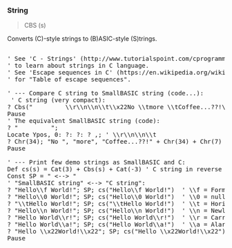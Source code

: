 ### String

> CBS (s)

Converts (C)-style strings to (B)ASIC-style (S)trings.

<pre>

' See 'C - Strings' (http://www.tutorialspoint.com/cprogramming/c_strings.htm)
' to learn about strings in C language.
' See 'Escape sequences in C' (https://en.wikipedia.org/wiki/Escape_sequences_in_C)
' for "Table of escape sequences".

' --- Compare C string to SmallBASIC string (code...):
 ' C string (very compact):
? Cbs("         \\r\\n\\n\\t\\x22No \\tmore \\tCoffee...??!\\x22\\a")
Pause
' The equivalent SmallBASIC string (code): 
? "         ";
Locate Ypos, 0: ?: ?: ? ,; ' \\r\\n\\n\\t
? Chr(34); "No ", "more", "Coffee...??!" + Chr(34) + Chr(7) ' \\x22No \\tmore \\tCoffee...??!\\x22\\a"
Pause

' --- Print few demo strings as SmallBASIC and C: 
Def cs(s) = Cat(3) + Cbs(s) + Cat(-3) ' C string in reverse color
Const SP = " <--> "
' "SmallBASIC string" <--> "C string":
? "Hello\\f World!"; SP; cs("Hello\\f World!")  ' \\f = Formfeed (clear screen)
? "Hello\\0 World!"; SP; cs("Hello\\0 World!")  ' \\0 = null-terminated string
? "\\tHello World!"; SP; cs("\\tHello World!")  ' \\t = Horizontal Tab
? "Hello\\n World!"; SP; cs("Hello\\n World!")  ' \\n = Newline
? "Hello World\\r!"; SP; cs("Hello World\\r!")  ' \\r = Carriage Return (home pos)
? "Hello World\\a!"; SP; cs("Hello World\\a!")  ' \\a = Alarm (Beep, Bell)
? "Hello \\x22World!\\x22"; SP; cs("Hello \\x22World!\\x22")  ' \\xhh char as hexadecimal number
Pause 

</pre>

